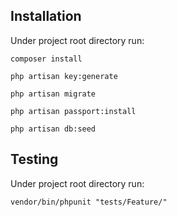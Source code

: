 ## Installation

Under project root directory run:

```
composer install

php artisan key:generate

php artisan migrate

php artisan passport:install

php artisan db:seed

```

## Testing

Under project root directory run:

```
vendor/bin/phpunit "tests/Feature/"
```
